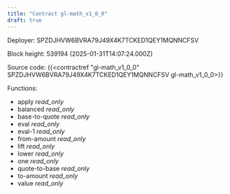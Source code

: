 ```yaml
---
title: "Contract gl-math_v1_0_0"
draft: true
---
```

Deployer: SPZDJHVW6BVRA79J49X4K7TCKED1QEY1MQNNCFSV


 



Block height: 539194 (2025-01-31T14:07:24.000Z)

Source code: {{<contractref "gl-math_v1_0_0" SPZDJHVW6BVRA79J49X4K7TCKED1QEY1MQNNCFSV gl-math_v1_0_0>}}

Functions:

* apply _read_only_
* balanced _read_only_
* base-to-quote _read_only_
* eval _read_only_
* eval-1 _read_only_
* from-amount _read_only_
* lift _read_only_
* lower _read_only_
* one _read_only_
* quote-to-base _read_only_
* to-amount _read_only_
* value _read_only_
